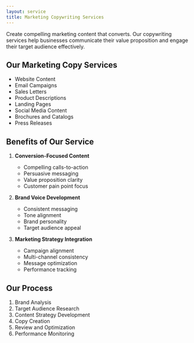 ```yaml
---
layout: service
title: Marketing Copywriting Services
---
```


Create compelling marketing content that converts. Our copywriting services help businesses communicate their value proposition and engage their target audience effectively.

## Our Marketing Copy Services

- Website Content
- Email Campaigns
- Sales Letters
- Product Descriptions
- Landing Pages
- Social Media Content
- Brochures and Catalogs
- Press Releases

## Benefits of Our Service

1. **Conversion-Focused Content**
   - Compelling calls-to-action
   - Persuasive messaging
   - Value proposition clarity
   - Customer pain point focus

2. **Brand Voice Development**
   - Consistent messaging
   - Tone alignment
   - Brand personality
   - Target audience appeal

3. **Marketing Strategy Integration**
   - Campaign alignment
   - Multi-channel consistency
   - Message optimization
   - Performance tracking

## Our Process

1. Brand Analysis
2. Target Audience Research
3. Content Strategy Development
4. Copy Creation
5. Review and Optimization
6. Performance Monitoring